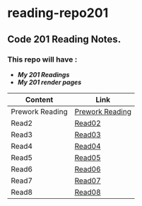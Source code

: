 # reading-repo201

## Code 201 Reading Notes.

### This repo will have :

+ __*My 201 Readings*__
+ __*My 201 render pages*__

 Content | Link
 ------ | ------
 Prework Reading | [Prework Reading](https://bassilalkhateeb.github.io/reading-repo2/class01)
 Read2 | [Read02](https://bassilalkhateeb.github.io/reading-repo2/class02)
 Read3 | [Read03](https://bassilalkhateeb.github.io/reading-repo2/class03)
 Read4 | [Read04](https://bassilalkhateeb.github.io/reading-repo2/class04)
 Read5 | [Read05](https://bassilalkhateeb.github.io/reading-repo2/class05)
 Read6 | [Read06](https://bassilalkhateeb.github.io/reading-repo2/class06)
 Read7 | [Read07](https://bassilalkhateeb.github.io/reading-repo2/class07)
 Read8 | [Read08](https://bassilalkhateeb.github.io/reading-repo2/class08)
 
